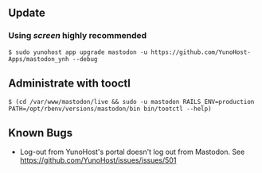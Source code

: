 ## Update

### Using *screen* highly recommended

`$ sudo yunohost app upgrade mastodon -u https://github.com/YunoHost-Apps/mastodon_ynh --debug `

## Administrate with tooctl

`$ (cd /var/www/mastodon/live && sudo -u mastodon RAILS_ENV=production PATH=/opt/rbenv/versions/mastodon/bin bin/tootctl --help)`

## Known Bugs

- Log-out from YunoHost's portal doesn't log out from Mastodon. See https://github.com/YunoHost/issues/issues/501
